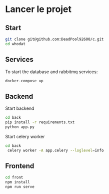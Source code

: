 # Lancer le projet


## Start
```bash
git clone git@github.com:DeadPool92600/c.git
cd whodat
```

## Services
To start the database and rabbitmq services:
```bash
docker-compose up
```

## Backend

Start backend
```bash
cd back
pip install -r requirements.txt
python app.py
```

Start celery worker
```bash
cd back
 celery worker -A app.celery --loglevel=info
```

## Frontend
```bash
cd front
npm install
npm run serve
```


